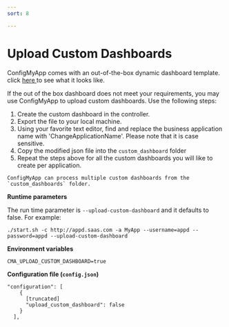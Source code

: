 ```yaml
---
sort: 8

---
```

# Upload Custom Dashboards

ConfigMyApp comes with an out-of-the-box dynamic dashboard template. click <a href="https://appdynamics.github.io/ConfigMyApp/introduction/5-sample-output.html" target="_blank"> here </a> to see what it looks like.

If the out of the box dashboard does not meet your requirements, you may use ConfigMyApp to upload custom dashboards. Use the following steps:  

1. Create the custom dashboard in the controller.
2. Export the file to your local machine.
3. Using your favorite text editor, find and replace the business application name with 'ChangeApplicationName'. Please note that it is case sensitive.
4. Copy the modified json file into the `custom_dashboard` folder  
5. Repeat the steps above for all the custom dashboards you will like to create per application. 

```tip
ConfigMyApp can process multiple custom dashboards from the `custom_dashboards` folder. 
```

<b> Runtime parameters</b>

The run time parameter is `--upload-custom-dashboard` and it defaults to false. For example: 

`./start.sh -c http://appd.saas.com -a MyApp --username=appd --password=appd --upload-custom-dashboard`


<b>Environment variables</b>

`CMA_UPLOAD_CUSTOM_DASHBOARD=true`

<b>Configuration file (`config.json`)</b>

```
"configuration": [ 
    {
      [truncated]
      "upload_custom_dashboard": false
    }
  ],

```